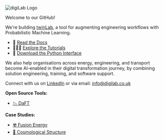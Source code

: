 <centre>![digiLab Logo](https://hackmd.io/_uploads/ryF8TSrbR.jpg)</centre>

Welcome to our GitHub!

We're building [twinLab](https://twinlab.ai), a tool for augmenting engineering workflows with Probabilistic Machine Learning.
- 📖 [Read the Docs](https://twinlab.ai)
- 👩🏾‍💻 [Explore the Tutorials](https://github.com/digiLab-ai/twinLab-Tutorials)
- 🧪 [Download the Python Interface](https://pypi.org/project/twinlab)

We also help organisations across energy, engineering, and transport become AI-enabled in their digital transformation journey, by combining solution engineering, training, and software support. 

Connect with us on [LinkedIn](https://uk.linkedin.com/company/digilab-solutions-ltd) or via email: [info@digilab.co.uk](mailto:info@digilab.co.uk)

**Open Source Tools:**

-   [📉 DaFT](https://github.com/digiLab-ai/daft)

**Case Studies:**

-   [☢️ Fusion Energy](https://github.com/digiLab-ai/NuclearFusion)
-   [🌌 Cosmological Structure](https://github.com/digiLab-ai/CosmologicalStructure)
